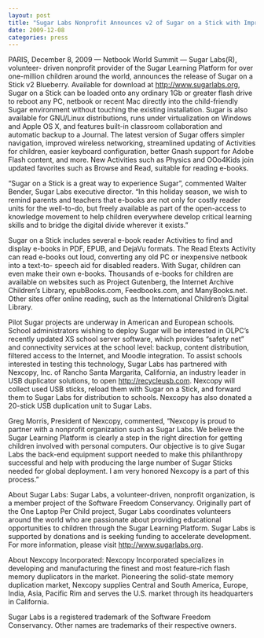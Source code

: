 ```yaml
---
layout: post
title: "Sugar Labs Nonprofit Announces v2 of Sugar on a Stick with Improved E-Book Readers, Recycles Any USB Stick Into Learning Environment for Children; Partners with Nexcopy, Inc."
date: 2009-12-08
categories: press
---
```



PARIS, December 8, 2009 — Netbook World Summit — Sugar Labs(R), volunteer-
driven nonprofit provider of the Sugar Learning Platform for over one-million
children around the world, announces the release of Sugar on a Stick v2
Blueberry. Available for download at <http://www.sugarlabs.org>, Sugar on a
Stick can be loaded onto any ordinary 1Gb or greater flash drive to reboot any
PC, netbook or recent Mac directly into the child-friendly Sugar environment
without touching the existing installation. Sugar is also available for
GNU/Linux distributions, runs under virtualization on Windows and Apple OS X,
and features built-in classroom collaboration and automatic backup to a
Journal. The latest version of Sugar offers simpler navigation, improved
wireless networking, streamlined updating of Activities for children, easier
keyboard configuration, better Gnash support for Adobe Flash content, and
more. New Activities such as Physics and OOo4Kids join updated favorites such
as Browse and Read, suitable for reading e-books.

“Sugar on a Stick is a great way to experience Sugar”, commented Walter
Bender, Sugar Labs executive director. “In this holiday season, we wish to
remind parents and teachers that e-books are not only for costly reader units
for the well-to-do, but freely available as part of the open-access to
knowledge movement to help children everywhere develop critical learning
skills and to bridge the digital divide wherever it exists.”

Sugar on a Stick includes several e-book reader Activities to find and display
e-books in PDF, EPUB, and DejaVu formats. The Read Etexts Activity can read
e-books out loud, converting any old PC or inexpensive netbook into a text-to-
speech aid for disabled readers. With Sugar, children can even make their own
e-books. Thousands of e-books for children are available on websites such as
Project Gutenberg, the Internet Archive Children’s Library, epubBooks.com,
Feedbooks.com, and ManyBooks.net. Other sites offer online reading, such as
the International Children’s Digital Library.

Pilot Sugar projects are underway in American and European schools. School
administrators wishing to deploy Sugar will be interested in OLPC’s recently
updated XS school server software, which provides “safety net” and
connectivity services at the school level: backup, content distribution,
filtered access to the Internet, and Moodle integration. To assist schools
interested in testing this technology, Sugar Labs has partnered with Nexcopy,
Inc. of Rancho Santa Margarita, California, an industry leader in USB
duplicator solutions, to open <http://recycleusb.com>. Nexcopy will collect
used USB sticks, reload them with Sugar on a Stick, and forward them to Sugar
Labs for distribution to schools. Nexcopy has also donated a 20-stick USB
duplication unit to Sugar Labs.

Greg Morris, President of Nexcopy, commented, “Nexcopy is proud to partner
with a nonprofit organization such as Sugar Labs. We believe the Sugar
Learning Platform is clearly a step in the right direction for getting
children involved with personal computers. Our objective is to give Sugar Labs
the back-end equipment support needed to make this philanthropy successful and
help with producing the large number of Sugar Sticks needed for global
deployment. I am very honored Nexcopy is a part of this process.”

About Sugar Labs: Sugar Labs, a volunteer-driven, nonprofit organization, is a
member project of the Software Freedom Conservancy. Originally part of the One
Laptop Per Child project, Sugar Labs coordinates volunteers around the world
who are passionate about providing educational opportunities to children
through the Sugar Learning Platform. Sugar Labs is supported by donations and
is seeking funding to accelerate development. For more information, please
visit <http://www.sugarlabs.org>.

About Nexcopy Incorporated: Nexcopy Incorporated specializes in developing and
manufacturing the finest and most feature-rich flash memory duplicators in the
market. Pioneering the solid-state memory duplication market, Nexcopy supplies
Central and South America, Europe, India, Asia, Pacific Rim and serves the
U.S. market through its headquarters in California.

Sugar Labs is a registered trademark of the Software Freedom Conservancy.
Other names are trademarks of their respective owners.

